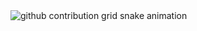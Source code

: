 <picture>
  <source media="(prefers-color-scheme: dark)" srcset="https://raw.githubusercontent.com/xiexin12138/xiexin12138/output/github-snake-dark.svg" />
  <source media="(prefers-color-scheme: light)" srcset="https://raw.githubusercontent.com/xiexin12138/xiexin12138/output/github-snake.svg" />
  <img alt="github contribution grid snake animation" src="https://raw.githubusercontent.com/xiexin12138/xiexin12138/output/github-snake.svg" />
</picture>
<!-- ## Hi there 👋 -->

<!--
**xiexin12138/xiexin12138** is a ✨ _special_ ✨ repository because its `README.md` (this file) appears on your GitHub profile.

Here are some ideas to get you started:

- 🔭 I’m currently working on ...
- 🌱 I’m currently learning ...
- 👯 I’m looking to collaborate on ...
- 🤔 I’m looking for help with ...
- 💬 Ask me about ...
- 📫 How to reach me: ...
- 😄 Pronouns: ...
- ⚡ Fun fact: ...
-->
